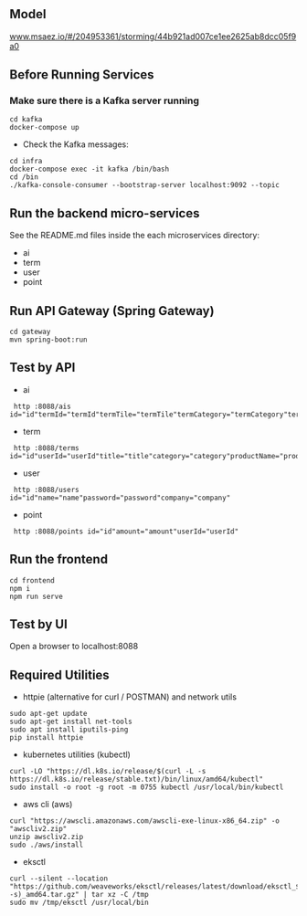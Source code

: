 # 

## Model
www.msaez.io/#/204953361/storming/44b921ad007ce1ee2625ab8dcc05f9a0

## Before Running Services
### Make sure there is a Kafka server running
```
cd kafka
docker-compose up
```
- Check the Kafka messages:
```
cd infra
docker-compose exec -it kafka /bin/bash
cd /bin
./kafka-console-consumer --bootstrap-server localhost:9092 --topic
```

## Run the backend micro-services
See the README.md files inside the each microservices directory:

- ai
- term
- user
- point


## Run API Gateway (Spring Gateway)
```
cd gateway
mvn spring-boot:run
```

## Test by API
- ai
```
 http :8088/ais id="id"termId="termId"termTile="termTile"termCategory="termCategory"termProductName="termProductName"termContent="termContent"termVersion="termVersion"termRequirement="termRequirement"termRisk="termRisk"
```
- term
```
 http :8088/terms id="id"userId="userId"title="title"category="category"productName="productName"content="content"requirement="requirement"version="version"memo="memo"origin="origin"createdAt="created_at"modifiedAt="modified_at"expiresAt="expires_at"risk="risk"feedback="feedback"client="client"userCompany="userCompany"langCode="langCode"
```
- user
```
 http :8088/users id="id"name="name"password="password"company="company"
```
- point
```
 http :8088/points id="id"amount="amount"userId="userId"
```


## Run the frontend
```
cd frontend
npm i
npm run serve
```

## Test by UI
Open a browser to localhost:8088

## Required Utilities

- httpie (alternative for curl / POSTMAN) and network utils
```
sudo apt-get update
sudo apt-get install net-tools
sudo apt install iputils-ping
pip install httpie
```

- kubernetes utilities (kubectl)
```
curl -LO "https://dl.k8s.io/release/$(curl -L -s https://dl.k8s.io/release/stable.txt)/bin/linux/amd64/kubectl"
sudo install -o root -g root -m 0755 kubectl /usr/local/bin/kubectl
```

- aws cli (aws)
```
curl "https://awscli.amazonaws.com/awscli-exe-linux-x86_64.zip" -o "awscliv2.zip"
unzip awscliv2.zip
sudo ./aws/install
```

- eksctl 
```
curl --silent --location "https://github.com/weaveworks/eksctl/releases/latest/download/eksctl_$(uname -s)_amd64.tar.gz" | tar xz -C /tmp
sudo mv /tmp/eksctl /usr/local/bin
```
